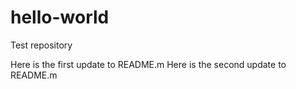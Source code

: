 # hello-world
Test repository

Here is the first update to README.m
Here is the second update to README.m
